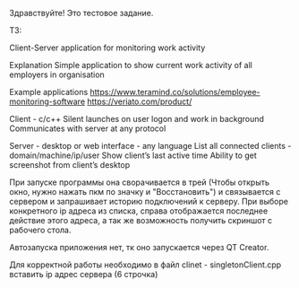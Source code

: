Здравствуйте! Это тестовое задание.

ТЗ:

Client-Server application for monitoring work activity

Explanation
Simple application to show current work activity of all employers in organisation

Example applications 
https://www.teramind.co/solutions/employee-monitoring-software
https://veriato.com/product/

Client - c/c++
Silent launches on user logon and work in background
Communicates with server at any protocol 

Server - desktop or web interface - any language 
List all connected clients - domain/machine/ip/user
Show client’s last active time
Ability to get screenshot from client’s desktop 


При запуске программы она сворачивается в трей (Чтобы открыть окно, нужно нажать пкм по значку и "Восстановить") и связывается с сервером и запрашивает историю подключений к серверу. При выборе конкретного ip адреса из списка, справа отображается последнее действие этого адреса, а так же возможность получить скриншот с рабочего стола.

Автозапуска приложения нет, тк оно запускается через QT Creator. 

Для корректной работы необходимо в файл clinet - singletonClient.cpp вставить ip адрес сервера (6
строчка) 

